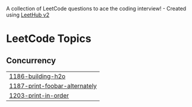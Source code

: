 A collection of LeetCode questions to ace the coding interview! - Created using [LeetHub v2](https://github.com/arunbhardwaj/LeetHub-2.0)
<!---LeetCode Topics Start-->
# LeetCode Topics
## Concurrency
|  |
| ------- |
| [1186-building-h2o](https://github.com/kasalaashif/LeetCodeMultiThreading/tree/master/1186-building-h2o) |
| [1187-print-foobar-alternately](https://github.com/kasalaashif/LeetCodeMultiThreading/tree/master/1187-print-foobar-alternately) |
| [1203-print-in-order](https://github.com/kasalaashif/LeetCodeMultiThreading/tree/master/1203-print-in-order) |
<!---LeetCode Topics End-->